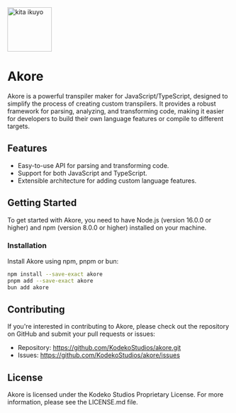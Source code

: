 <img src="https://i.pinimg.com/564x/b4/49/df/b449df8de856cb236711cac127aa7dde.jpg" aling="right" height=100 alt="kita ikuyo" />

# Akore

Akore is a powerful transpiler maker for JavaScript/TypeScript, designed to simplify the process of creating custom transpilers. It provides a robust framework for parsing, analyzing, and transforming code, making it easier for developers to build their own language features or compile to different targets.

## Features

- Easy-to-use API for parsing and transforming code.
- Support for both JavaScript and TypeScript.
- Extensible architecture for adding custom language features.

## Getting Started

To get started with Akore, you need to have Node.js (version 16.0.0 or higher) and npm (version 8.0.0 or higher) installed on your machine.

### Installation

Install Akore using npm, pnpm or bun:

```sh
npm install --save-exact akore
pnpm add --save-exact akore
bun add akore
```

## Contributing

If you're interested in contributing to Akore, please check out the repository on GitHub and submit your pull requests or issues:

- Repository: https://github.com/KodekoStudios/akore.git
- Issues: https://github.com/KodekoStudios/akore/issues

## License
Akore is licensed under the Kodeko Studios Proprietary License. For more information, please see the LICENSE.md file.